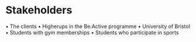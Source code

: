 # Stakeholders

• The clients
• Higherups in the Be:Active programme
• University of Bristol
• Students with gym memberships 
• Students who participate in sports
